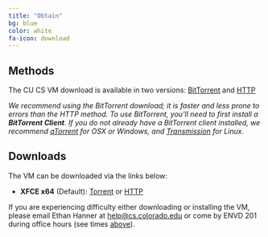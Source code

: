```yaml
---
title: "Obtain"
bg: blue
color: white
fa-icon: download
---
```


## Methods

The CU CS VM download is available in two versions:
[BitTorrent](http://en.wikipedia.org/wiki/BitTorrent) and
[HTTP](http://en.wikipedia.org/wiki/Hypertext_Transfer_Protocol)

_We recommend using the BitTorrent download; it is faster and less prone
to errors than the HTTP method. To use BitTorrent, you'll need to first
install a **BitTorrent Client**. If you do not already have a BitTorrent
client installed, we recommend 
[qTorrent](http://www.qbittorrent.org/download.php) for OSX or Windows,
and [Transmission](https://www.transmissionbt.com/) for Linux._

## Downloads

The VM can be downloaded via the links below:

- **XFCE x64** (Default):
  [Torrent](https://csel-archive.cs.colorado.edu/vm-images/CU-CS-VM-Summer2018.torrent)
  or
  [HTTP](https://csel-archive.cs.colorado.edu/vm-images/CU-CS-VM-Summer2018.zip)

If you are experiencing difficulty either downloading or installing the VM, 
please email Ethan Hanner at [help@cs.colorado.edu](mailto:help@cs.colorado.edu)
or come by ENVD 201 during office hours (see times [above](#intro)).
